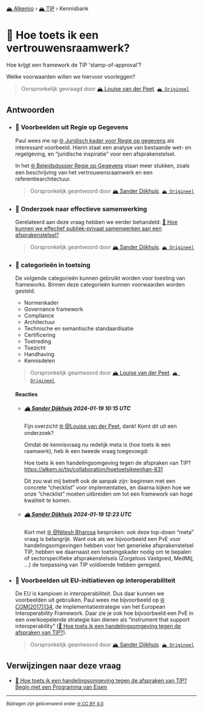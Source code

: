 [🏔️ Alkemio](https://welcome.alkem.io/) › [🏔️ TIP](https://alkem.io/tip/dashboard) › Kennisbank
# 📄 Hoe toets ik een vertrouwensraamwerk?
Hoe krijgt een framework de TIP 'stamp-of-approval'?

Welke voorwaarden willen we hiervoor voorleggen?
> Oorspronkelijk gevraagd door [🏔️ Louise van der Peet](https://alkem.io/user/louise-vanderpeet-3887). [`🏔️ Origineel`](https://alkem.io/tip/collaboration/tiptoetsingskader-3432)

## Antwoorden
- ### <a id="voorbeeldenuitregi-1725"></a> 📌 Voorbeelden uit Regie op Gegevens
  Paul wees me op [🌐 Juridisch kader voor Regie op gegevens](https://rog.pleio.nl/files/view/c3d604c2-e461-4836-b7fe-ebe8936fa5ff/1584609034juridisch%20kader%20voor%20regie%20op%20gegevens%20%5Bprdf-3226194%5D.pdf) als interessant voorbeeld. Hierin staat een analyse van bestaande wet- en regelgeving, en “juridische inspiratie” voor een afsprakenstelsel.
  
  In het [🌐 Beleidsdossier Regie op Gegevens](https://rog.pleio.nl/groups/view/60cfba39-0fb2-4020-a0e1-3ce97a95c8ae/kennisbank-regie-op-gegevens/wiki/view/cf1bbb50-a953-49c0-901f-5f7b3ce82ce8/onderzoeken-en-publicaties) staan meer stukken, zoals een beschrijving van het vertrouwensraamwerk en een referentiearchitectuur.

  > Oorspronkelijk geantwoord door [🏔️ Sander Dijkhuis](https://alkem.io/tip/collaboration/tiptoetsingskader-3432/posts/voorbeeldenuitregi-1725). [`🏔️ Origineel`](https://alkem.io/tip/collaboration/tiptoetsingskader-3432/posts/voorbeeldenuitregi-1725)

- ### <a id="onderzoeknaareffec-8525"></a> 📌 Onderzoek naar effectieve samenwerking
  Gerelateerd aan deze vraag hebben we eerder behandeld: [📄 Hoe kunnen we effectief publiek-privaat samenwerken aan een afsprakenstelsel?](hoekunnenweeffect-1138.md)

  > Oorspronkelijk geantwoord door [🏔️ Sander Dijkhuis](https://alkem.io/tip/collaboration/tiptoetsingskader-3432/posts/onderzoeknaareffec-8525). [`🏔️ Origineel`](https://alkem.io/tip/collaboration/tiptoetsingskader-3432/posts/onderzoeknaareffec-8525)

- ### <a id="categorieenintoets-6290"></a> 📌 categorieën in toetsing
  De volgende categorieën kunnen gebruikt worden voor toesting van frameworks. Binnen deze categorieën kunnen voorwaarden worden gesteld.
  
  *   Normenkader
  *   Governance framework
  *   Compliance
  *   Architectuur
  *   Technische en semantische standaardisatie
  *   Certificering
  *   Toetreding
  *   Toezicht
  *   Handhaving
  *   Kennisdelen

  > Oorspronkelijk geantwoord door [🏔️ Louise van der Peet](https://alkem.io/tip/collaboration/tiptoetsingskader-3432/posts/categorieenintoets-6290). [`🏔️ Origineel`](https://alkem.io/tip/collaboration/tiptoetsingskader-3432/posts/categorieenintoets-6290)

  #### Reacties
    - ##### [🏔️ Sander Dijkhuis](https://alkem.io/user/sander-dijkhuis-3912) 2024-01-19 10:15 UTC
          
      Fijn overzicht [🌐 @Louise van der Peet](https://alkem.io/user/louise-vanderpeet-3887), dank! Komt dit uit een onderzoek?
      
      Omdat de kennisvraag nu redelijk meta is (hoe toets ik een raamwerk), heb ik een tweede vraag toegevoegd:
      
      Hoe toets ik een handelingsomgeving tegen de afspraken van TIP?
      https://alkem.io/tip/collaboration/hoetoetsikeenhan-831
      
      Dit zou wat mij betreft ook de aanpak zijn: beginnen met een concrete “checklist” voor implementaties, en daarna kijken hoe we onze “checklist” moeten uitbreiden om tot een framework van hoge kwaliteit te komen.
    - ##### [🏔️ Sander Dijkhuis](https://alkem.io/user/sander-dijkhuis-3912) 2024-01-19 12:23 UTC
          
      Kort met [🌐 @Nitesh Bharosa](https://alkem.io/user/nitesh-bharosa-5829) besproken: ook deze top-down “meta” vraag is belangrijk. Want ook als we bijvoorbeeld een PvE voor handelingsomgevingen hebben voor het generieke afsprakenstelsel TIP, hebben we daarnaast een toetsingskader nodig om te bepalen of sectorspecifieke afsprakenstelsels (Zorgeloos Vastgoed, MedMij, …) de toepassing van TIP voldoende hebben geregeld.
- ### <a id="voorbeeldenuiteu-i-7828"></a> 📌 Voorbeelden uit EU-initiatieven op interoperabiliteit
  De EU is kampioen in interoperabiliteit. Dus daar kunnen we voorbeelden uit gebruiken. Paul wees me bijvoorbeeld op [🌐 COM(2017)134](https://eur-lex.europa.eu/legal-content/EN/TXT/?uri=COM%3A2017%3A134%3AFIN), de implementatiestrategie van het European Interoperability Framework. Daar zie je ook hoe bijvoorbeeld een PvE in een overkoepelende strategie kan dienen als “instrument that support interoperability” ([📄 Hoe toets ik een handelingsomgeving tegen de afspraken van TIP?](hoetoetsikeenhan-831.md)).

  > Oorspronkelijk geantwoord door [🏔️ Sander Dijkhuis](https://alkem.io/tip/collaboration/tiptoetsingskader-3432/posts/voorbeeldenuiteu-i-7828). [`🏔️ Origineel`](https://alkem.io/tip/collaboration/tiptoetsingskader-3432/posts/voorbeeldenuiteu-i-7828)

## Verwijzingen naar deze vraag
- [📌 Hoe toets ik een handelingsomgeving tegen de afspraken van TIP? Begin met een Programma van Eisen](hoetoetsikeenhan-831.md#beginmeteenprogra-2384)
* * *
<small>Bijdragen zijn gelicenseerd onder [🌐 CC BY 4.0](https://creativecommons.org/licenses/by/4.0/deed.nl).</small>
